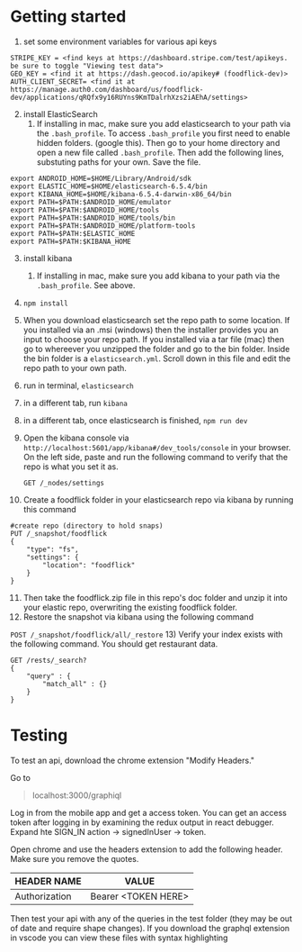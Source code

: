 # Getting started
1) set some environment variables for various api keys
  ```
  STRIPE_KEY = <find keys at https://dashboard.stripe.com/test/apikeys. be sure to toggle "Viewing test data">
  GEO_KEY = <find it at https://dash.geocod.io/apikey# (foodflick-dev)>
  AUTH_CLIENT_SECRET= <find it at https://manage.auth0.com/dashboard/us/foodflick-dev/applications/qRQfx9y16RUYns9KmTDalrhXzs2iAEhA/settings>
  ```
2) install ElasticSearch
   1) If installing in mac, make sure you add elasticsearch to your path via the `.bash_profile`. To access `.bash_profile` you first need to enable hidden folders. (google this). Then go to your home directory and open a new file called `.bash_profile`. Then add the following lines, substuting paths for your own. Save the file.
  ```
export ANDROID_HOME=$HOME/Library/Android/sdk
export ELASTIC_HOME=$HOME/elasticsearch-6.5.4/bin
export KIBANA_HOME=$HOME/kibana-6.5.4-darwin-x86_64/bin
export PATH=$PATH:$ANDROID_HOME/emulator
export PATH=$PATH:$ANDROID_HOME/tools
export PATH=$PATH:$ANDROID_HOME/tools/bin
export PATH=$PATH:$ANDROID_HOME/platform-tools
export PATH=$PATH:$ELASTIC_HOME
export PATH=$PATH:$KIBANA_HOME
  ```
3) install kibana
   1) If installing in mac, make sure you add kibana to your path via the `.bash_profile`. See above.
4) `npm install`
5) When you download elasticsearch set the repo path to some location. If you installed via an .msi (windows) then the installer provides you an input to choose your repo path. If you installed via a tar file (mac) then go to whereever you unzipped the folder and go to the bin folder. Inside the bin folder is a `elasticsearch.yml`. Scroll down in this file and edit the repo path to your own path.
6) run in terminal, `elasticsearch`
7) in a different tab, run `kibana`
8) in a different tab, once elasticsearch is finished, `npm run dev`
9) Open the kibana console via `http://localhost:5601/app/kibana#/dev_tools/console` in your browser. On the left side, paste and run the following command to verify that the repo is what you set it as.

    `GET /_nodes/settings`

9)  Create a foodflick folder in your elasticsearch repo via kibana by running this command

```
#create repo (directory to hold snaps)
PUT /_snapshot/foodflick
{
    "type": "fs",
    "settings": {
        "location": "foodflick"
    }
}
```
11)  Then take the foodflick.zip file in this repo's doc folder and unzip it into your elastic repo, overwriting the existing foodflick folder.
12)  Restore the snapshot via kibana using the following command

`POST /_snapshot/foodflick/all/_restore`
13) Verify your index exists with the following command. You should get restaurant data.

```
GET /rests/_search?
{
    "query" : {
        "match_all" : {}
    }
}
```

# Testing 
To test an api, download the chrome extension "Modify Headers."

Go to

>localhost:3000/graphiql

Log in from the mobile app and get a access token. You can get an access token after logging in by examining the redux output in react debugger. Expand hte SIGN_IN action -> signedInUser -> token.

Open chrome and use the headers extension to add the following header. Make sure you remove the quotes.

| HEADER NAME      | VALUE |
| ----------- | ----------- |
| Authorization   | Bearer \<TOKEN HERE\>        |

Then test your api with any of the queries in the test folder (they may be out of date and require shape changes). If you download the graphql extension in vscode you can view these files with syntax highlighting